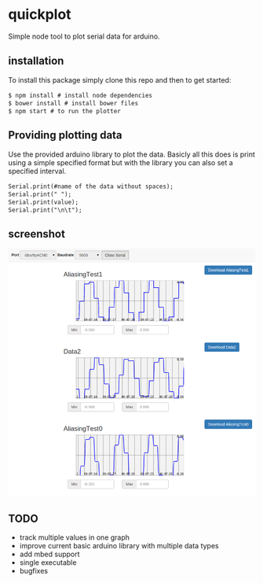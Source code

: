 # quickplot
Simple node tool to plot serial data for arduino.

## installation
To install this package simply clone this repo and then to get started:
```
$ npm install # install node dependencies
$ bower install # install bower files
$ npm start # to run the plotter
```

## Providing plotting data
Use the provided arduino library to plot the data.
Basicly all this does is print using a simple specified format but with the library you can also set a specified interval.

```
Serial.print(#name of the data without spaces);
Serial.print(" ");
Serial.print(value);
Serial.print("\n\t");
```

## screenshot
![missing screenshot](screenshot.png?raw=true "Basic plot of test data")

## TODO
- track multiple values in one graph
- improve current basic arduino library with multiple data types
- add mbed support
- single executable
- bugfixes

